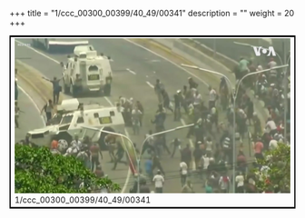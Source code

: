 +++
title = "1/ccc_00300_00399/40_49/00341"
description = ""
weight = 20
+++

<table style="border:2px solid black;max-width:800px;max-height:800px;" 
><tr><td>
<img class="center-fit-jpg"
src="/jpg_/aaa_20190430_NxaOmWaI8sI_00340.jpg">
1/ccc_00300_00399/40_49/00341
</img></td></tr></table>
